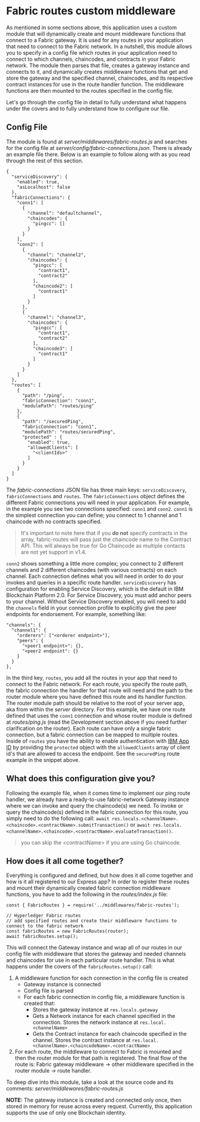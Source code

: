 # Fabric routes custom middleware

As mentioned in some sections above, this application uses a custom module that will dynamically create and mount middleware functions that connect to a Fabric gateway. It is used for any routes in your application that need to connect to the Fabric network. In a nutshell, this module allows you to specify in a config file which routes in your application need to connect to which channels, chaincodes, and contracts in your Fabric network. The module then parses that file, creates a gateway instance and connects to it, and dynamically creates middleware functions that get and store the gateway and the specified channel, chaincodes, and its respective contract instances for use in the route handler function. The middleware functions are then mounted to the routes specified in the config file.

Let's go through the config file in detail to fully understand what happens under the covers and to fully understand how to configure our file.

## Config File
The module is found at *server/middlewares/fabric-routes.js* and searches for the config file at *server/config/fabric-connections.json*. There is already an example file there. Below is an example to follow along with as you read through the rest of this section.

```
{
  "serviceDiscovery": {
    "enabled": true,
    "asLocalhost": false
  },
  "fabricConnections": {
    "conn1": [
      {
        "channel": "defaultchannel",
        "chaincodes": {
          "pingcc": []
        }
      }
    ],
    "conn2": [
      {
        "channel": "channel2",
        "chaincodes": {
          "pingcc": [
            "contract1",
            "contract2"
          ],
          "chaincode2": [
            "contract1"
          ]
        }
      }, 
      {
        "channel": "channel3",
        "chaincodes": {
          "pingcc": [
            "contract1",
            "contract2"
          ],
          "chaincode3": [
            "contract1"
          ]
        }
      }
    ]
  },
  "routes": [
    {
      "path": "/ping",
      "fabricConnection": "conn1",
      "modulePath": "routes/ping"
    },
    {
      "path": "/securedPing",
      "fabricConnection": "conn1",
      "modulePath": "routes/securedPing", 
      "protected" : {
        "enabled": true, 
        "allowedClients": [
          "<clientIds>"
        ]
      }
    }
  ]
}
```

The *fabric-connections* JSON file has three main keys: `serviceDiscovery`, `fabricConnections` and `routes`. The `fabricConnections` object defines the different Fabric connections you will need in your application. For example, in the example you see two connections specified: `conn1` and `conn2`. `conn1` is the simplest connection you can define; you connect to 1 channel and 1 chaincode with no contracts specified.
>It's important to note here that if you **do not** specify contracts in the array, fabric-routes will pass just the chaincode name to the Contract API. This will always be true for Go Chaincode as multiple contacts are not yet support in v1.4.

 `conn2` shows something a little more complex; you connect to 2 different channels and 2 different chaincodes (with various contracts) on each channel. Each connection defines what you will need in order to do your invokes and queries in a specific route handler. `serviceDiscovery` has configuration for enabling Service Discovery, which is the default in IBM Blockchain Platform 2.0. For Service Discovery, you must add anchor peers to your channel. Without Service Discovery enabled, you will need to add the `channels` field in your connection profile to explicitly give the peer endpoints for endorsement. For example, something like:

```
"channels": {
  "channel1": {
    "orderers": ["<orderer endpoint>"],
    "peers": {
      "<peer1 endpoint>": {},
      "<peer2 endpoint": {}
    }
  }
},
```

In the third key, `routes`, you add all the routes in your app that need to connect to the Fabric network. For each route, you specify the route path, the fabric connection the handler for that route will need and the path to the router module where you have defined this route and its handler function. The router module path should be relative to the root of your server app, aka from within the *server* directory. For this example, we have one route defined that uses the `conn1` connection and whose router module is defined at *routes/ping.js* (read the Development section above if you need further clarification on the router). Each route can have only a single fabric connection, but a fabric connection can be mapped to multiple routes. Inside of `routes` you have the ability to enable authentication with [IBM App ID](https://cloud.ibm.com/docs/services/appid?topic=appid-about#about) by providing the `protected` object with the `allowedClients` array of client id's that are allowed to access the endpoint. See the `securedPing` route example in the snippet above.


## What does this configuration give you?
Following the example file, when it comes time to implement our ping route handler, we already have a ready-to-use fabric-network Gateway instance where we can invoke and query the chaincode(s) we need. To invoke or query the chaincode(s) defined in the fabric connection for this route, you simply need to do the following call: `await res.locals.<channelName>.<chaincode>.<contractName>.submitTransaction()` or `await res.locals.<channelName>.<chaincode>.<contractName>.evaluateTransaction()`.
> you can skip the \<contractName> if you are using Go chaincode.

## How does it all come together?
Everything is configured and defined, but how does it all come together and how is it all registered to our Express app? In order to register these routes and mount their dynamically created fabric connection middleware functions, you have to add the following in the *routes/index.js* file:

```
const { FabricRoutes } = require('../middlewares/fabric-routes');

// Hyperledger Fabric routes
// add specified routes and create their middleware functions to connect to the fabric network
const fabricRoutes = new FabricRoutes(router);
await fabricRoutes.setup();
```

This will connect the Gateway instance and wrap all of our routes in our config file with middleware that stores the gateway and needed channels and chaincodes for use in each particular route handler. This is what happens under the covers of the `fabricRoutes.setup()` call:

1) A middleware function for each connection in the config file is created
   * Gateway instance is connected
   * Config file is parsed
   * For each fabric connection in config file, a middleware function is created that:
     * Stores the gateway instance at `res.locals.gateway`
     * Gets a Network instance for each channel specified in the connection. Stores the network instance at `res.local.<channelName>`
     * Gets the Contract instance for each chaincode specified in the channel. Stores the contract instance at `res.local.<channelName>.<chaincodeName>.<contractName>` 
2) For each route, the middleware to connect to Fabric is mounted and then the router module for that path is registered. The final flow of the route is: Fabric gateway middleware -> other middleware specified in the router module -> route handler.

To deep dive into this module, take a look at the source code and its comments: *server/middlewares/fabric-routes.js*

**NOTE:** The gateway instance is created and connected only once, then stored in memory for reuse across every request. Currently, this application supports the use of only one Blockchain identity.
